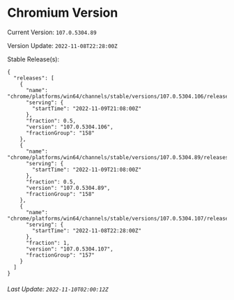 # Chromium Version

Current Version: `107.0.5304.89`

Version Update: `2022-11-08T22:28:00Z`

Stable Release(s):
```
{
  "releases": [
    {
      "name": "chrome/platforms/win64/channels/stable/versions/107.0.5304.106/releases/1668028080",
      "serving": {
        "startTime": "2022-11-09T21:08:00Z"
      },
      "fraction": 0.5,
      "version": "107.0.5304.106",
      "fractionGroup": "158"
    },
    {
      "name": "chrome/platforms/win64/channels/stable/versions/107.0.5304.89/releases/1668028080",
      "serving": {
        "startTime": "2022-11-09T21:08:00Z"
      },
      "fraction": 0.5,
      "version": "107.0.5304.89",
      "fractionGroup": "158"
    },
    {
      "name": "chrome/platforms/win64/channels/stable/versions/107.0.5304.107/releases/1667946480",
      "serving": {
        "startTime": "2022-11-08T22:28:00Z"
      },
      "fraction": 1,
      "version": "107.0.5304.107",
      "fractionGroup": "157"
    }
  ]
}
```

###### Last Update: `2022-11-10T02:00:12Z`
